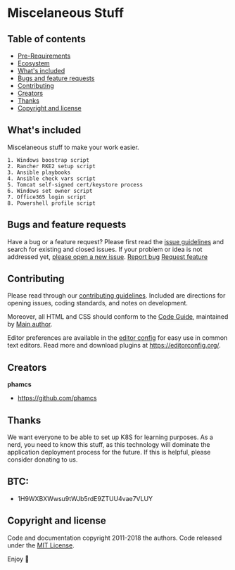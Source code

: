 # Miscelaneous Stuff

## Table of contents

- [Pre-Requirements](#Pre-requirements)
- [Ecosystem](#Ecosystem)
- [What's included](#whats-included)
- [Bugs and feature requests](#bugs-and-feature-requests)
- [Contributing](#contributing)
- [Creators](#creators)
- [Thanks](#thanks)
- [Copyright and license](#copyright-and-license)


## What's included

Miscelaneous stuff to make your work easier.

```text
1. Windows boostrap script
2. Rancher RKE2 setup script
3. Ansible playbooks
4. Ansible check vars script
5. Tomcat self-signed cert/keystore process
6. Windows set owner script
7. Office365 login script
8. Powershell profile script
```

## Bugs and feature requests

Have a bug or a feature request? Please first read the [issue guidelines](https://reponame/blob/master/CONTRIBUTING.md) and search for existing and closed issues. If your problem or idea is not addressed yet, [please open a new issue](https://reponame/issues/new).
    <a href="https://reponame/issues/new?template=bug.md">Report bug</a>
    <a href="https://reponame/issues/new?template=feature.md&labels=feature">Request feature</a>
## Contributing

Please read through our [contributing guidelines](https://reponame/blob/master/CONTRIBUTING.md). Included are directions for opening issues, coding standards, and notes on development.

Moreover, all HTML and CSS should conform to the [Code Guide](https://github.com/mdo/code-guide), maintained by [Main author](https://github.com/usernamemainauthor).

Editor preferences are available in the [editor config](https://reponame/blob/master/.editorconfig) for easy use in common text editors. Read more and download plugins at <https://editorconfig.org/>.

## Creators

**phamcs**

- <https://github.com/phamcs>

## Thanks

We want everyone to be able to set up K8S for learning purposes. As a nerd, you need to know this stuff, as this technology will dominate the application deployment process for the future.
If this is helpful, please consider donating to us.

## **BTC:** 
- 1H9WXBXWwsu9tWJb5rdE9ZTUU4vae7VLUY

## Copyright and license

Code and documentation copyright 2011-2018 the authors. Code released under the [MIT License](https://reponame/blob/master/LICENSE).

Enjoy :metal:
